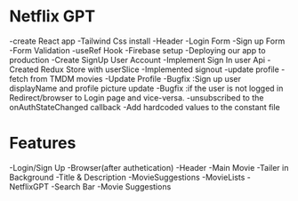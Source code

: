 # Netflix GPT
-create React app
-Tailwind Css install
-Header
-Login Form
-Sign up Form
-Form Validation
-useRef Hook
-Firebase setup
-Deploying our app to production
-Create SignUp User Account
-Implement Sign In user Api
-Created Redux Store with userSlice
-Implemented signout
-update profile
-fetch from TMDM movies
-Update Profile
-Bugfix :Sign up user displayName and profile picture update
-Bugfix :if the user is not logged in Redirect/browser to Login page and vice-versa.
-unsubscribed to the onAuthStateChanged callback
-Add hardcoded values to the constant file

# Features
-Login/Sign Up
-Browser(after authetication)
    -Header
    -Main Movie
       -Tailer in Background
       -Title & Description
       -MovieSuggestions
          -MovieLists
-NetflixGPT
     -Search Bar
     -Movie Suggestions
